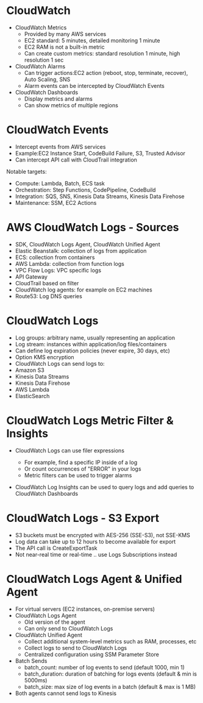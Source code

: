# CloudWatch

- CloudWatch Metrics
  - Provided by many AWS services
  - EC2 standard: 5 minutes, detailed monitoring 1 minute
  - EC2 RAM is not a built-in metric
  - Can create custom metrics: standard resolution 1 minute, high resolution 1 sec
- CloudWatch Alarms
  - Can trigger actions:EC2 action (reboot, stop, terminate, recover), Auto Scaling, SNS
  - Alarm events can be intercepted by CloudWatch Events
- CloudWatch Dashboards
  - Display metrics and alarms
  - Can show metrics of multiple regions

# CloudWatch Events

- Intercept events from AWS services
- Example:EC2 Instance Start, CodeBuild Failure, S3, Trusted Advisor
- Can intercept API call with CloudTrail integration

Notable targets:
- Compute: Lambda, Batch, ECS task
- Orchestration: Step Functions, CodePipeline, CodeBuild
- Integration: SQS, SNS, Kinesis Data Streams, Kinesis Data Firehose
- Maintenance: SSM, EC2 Actions

# AWS CloudWatch Logs - Sources

- SDK, CloudWatch Logs Agent, CloudWatch Unified Agent
- Elastic Beanstalk: collection of logs from application
- ECS: collection from containers
- AWS Lambda: collection from function logs
- VPC Flow Logs: VPC specific logs
- API Gateway
- CloudTrail based on filter
- CloudWatch log  agents: for example on EC2 machines
- Route53: Log DNS queries

# CloudWatch Logs

- Log groups: arbitrary name, usually representing an application
- Log stream: instances within application/log files/containers
- Can define log expiration policies (never expire, 30 days, etc)
- Option KMS encryption
- CloudWatch Logs can send logs to:
- Amazon S3
- Kinesis Data Streams
- Kinesis Data Firehose
- AWS Lambda
- ElasticSearch

# CloudWatch Logs Metric Filter & Insights

- CloudWatch Logs can use filer expressions
  - For example, find a specific IP inside of a log
  - Or count occurrences of "ERROR" in your logs
  - Metric filters can be used to trigger alarms

- CloudWatch Log Insights can be used to query logs and add queries to CloudWatch Dashboards

# CloudWatch Logs - S3 Export

- S3 buckets must be encrypted with AES-256 (SSE-S3), not SSE-KMS
- Log data can take up to 12 hours to become available for export
- The API call is CreateExportTask
- Not near-real time or real-time .. use Logs Subscriptions instead

# CloudWatch Logs Agent & Unified Agent

- For virtual servers (EC2 instances, on-premise servers)
- CloudWatch Logs Agent
  - Old version of the agent
  - Can only send to CloudWatch Logs
- CloudWatch Unified Agent
  - Collect additional system-level metrics such as RAM, processes, etc
  - Collect logs to send to CloudWatch Logs
  - Centralized configuration using SSM Parameter Store
- Batch Sends
  - batch_count: number of log events to send (default 1000, min 1)
  - batch_duration: duration of batching for logs events (default & min is 5000ms)
  - batch_size: max size of log events in a batch (default & max is 1 MB)
- Both agents cannot send logs to Kinesis